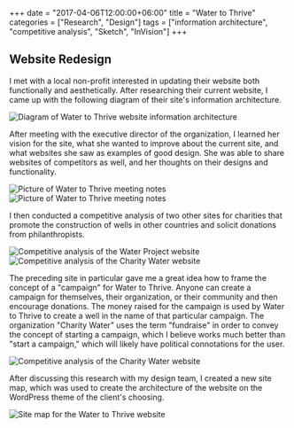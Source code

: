 +++
date = "2017-04-06T12:00:00+06:00"
title = "Water to Thrive"
categories = ["Research", "Design"]
tags = ["information architecture", "competitive analysis", "Sketch", "InVision"]
+++
## Website Redesign

I met with a local non-profit interested in updating their website both functionally and aesthetically. After researching their current website, I came up with the following diagram of their site's information architecture.

![Diagram of Water to Thrive website information architecture](/img/watertothrive1.jpg "Water to Thrive Website Information Architecture")

After meeting with the executive director of the organization, I learned her vision for the site, what she wanted to improve about the current site, and what websites she saw as examples of good design. She was able to share websites of competitors as well, and her thoughts on their designs and functionality.

![Picture of Water to Thrive meeting notes](/img/watertothrive2.jpg "Water to Thrive Meeting Notes")
![Picture of Water to Thrive meeting notes](/img/watertothrive3.jpg "Water to Thrive Meeting Notes")

I then conducted a competitive analysis of two other sites for charities that promote the construction of wells in other countries and solicit donations from philanthropists.

![Competitive analysis of the Water Project website](/img/watertothrive4.png "Competitive Analysis of the Water Project Website")
![Competitive analysis of the Charity Water website](/img/watertothrive5.png "Competitive Analysis of the Charity Water Website")

The preceding site in particular gave me a great idea how to frame the concept of a "campaign" for Water to Thrive. Anyone can create a campaign for themselves, their organization, or their community and then encourage donations. The money raised for the campaign is used by Water to Thrive to create a well in the name of that particular campaign. The organization "Charity Water" uses the term "fundraise" in order to convey the concept of starting a campaign, which I believe works much better than "start a campaign," which will likely have political connotations for the user.

![Competitive analysis of the Charity Water website](/img/watertothrive6.jpg "Competitive Analysis of the Charity Water Website")

After discussing this research with my design team, I created a new site map, which was used to create the architecture of the website on the WordPress theme of the client's choosing.

![Site map for the Water to Thrive website](/img/watertothrive7.svg "Sitemap for the Water to Thrive Website")
